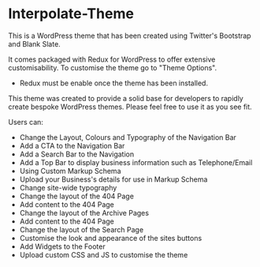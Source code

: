 # Interpolate-Theme

This is a WordPress theme that has been created using Twitter's Bootstrap and Blank Slate.

It comes packaged with Redux for WordPress to offer extensive customisability. To customise the theme go to "Theme Options".
- Redux must be enable once the theme has been installed.

This theme was created to provide a solid base for developers to rapidly create bespoke WordPress themes. Please feel free to use it as you see fit.

Users can:

- Change the Layout, Colours and Typography of the Navigation Bar
- Add a CTA to the Navigation Bar
- Add a Search Bar to the Navigation
- Add a Top Bar to display business information such as Telephone/Email
- Using Custom Markup Schema
- Upload your Business's details for use in Markup Schema
- Change site-wide typography
- Change the layout of the 404 Page
- Add content to the 404 Page
- Change the layout of the Archive Pages
- Add content to the 404 Page
- Change the layout of the Search Page
- Customise the look and appearance of the sites buttons
- Add Widgets to the Footer
- Upload custom CSS and JS to customise the theme
